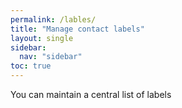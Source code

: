 ```yaml
---
permalink: /lables/
title: "Manage contact labels"
layout: single
sidebar:
  nav: "sidebar"
toc: true
---
```


You can maintain a central list of labels
